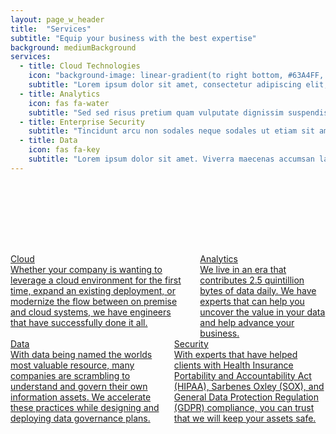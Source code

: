 ```yaml
---
layout: page_w_header
title:  "Services"
subtitle: "Equip your business with the best expertise"
background: mediumBackground
services: 
  - title: Cloud Technologies
    icon: "background-image: linear-gradient(to right bottom, #63A4FF, transparent), url(/assets/images/cloud-technologies.jpg"
    subtitle: "Lorem ipsum dolor sit amet, consectetur adipiscing elit, sed do eiusmod tempor incididunt ut labore et dolore magna aliqua. Lectus proin nibh nisl condimentum id venenatis a. Orci ac auctor augue mauris augue neque gravida."
  - title: Analytics
    icon: fas fa-water
    subtitle: "Sed sed risus pretium quam vulputate dignissim suspendisse. Enim praesent elementum facilisis leo vel fringilla est ullamcorper.  Eget velit aliquet sagittis id consectetur purus ut."
  - title: Enterprise Security
    subtitle: "Tincidunt arcu non sodales neque sodales ut etiam sit amet. Quisque sagittis purus sit amet volutpat consequat mauris nunc congue. Et tortor consequat id porta."
  - title: Data
    icon: fas fa-key
    subtitle: "Lorem ipsum dolor sit amet. Viverra maecenas accumsan lacus vel facilisis volutpat est. Pellentesque nec nam aliquam sem et. Turpis egestas integer eget aliquet nibh praesent tristique magna."
---
```

<div class="columns is-centered" style="margin-top:8rem">
	<div class="column is-half">
		<a href="/services/cloud-technologies">
			<div class="info-card">
				<div class="info-card__image" style="background-image: linear-gradient(to right bottom, #63A4FF, transparent), url(/assets/images/cloud-technologies.jpg"></div>
				<div class="info-card__title">
					<div class="info-card__text">
						Cloud
					</div>
				</div>
				<div class="info-card__subtitle">
					<div class="info-card__sub-text">
						Whether your company is wanting to leverage a cloud environment for the first time, expand an existing deployment, or modernize the flow between on premise and cloud systems, we have engineers that have successfully done it all. 
					</div>
				</div>
			</div>
		</a>
	</div>
	<div class="column is-half">
		<a href="/services/analytics">
			<div class="info-card">
				<div class="info-card__image" style="background-image: linear-gradient(to right bottom, #77b582, transparent), url(/assets/images/magnifying-glass.jpg"></div>
				<div class="info-card__title">
					<div class="info-card__text">
						Analytics
					</div>
				</div>
				<div class="info-card__subtitle">
					<div class="info-card__sub-text">
						We live in an era that contributes 2.5 quintillion bytes of data daily. We have experts that can help you uncover the value in your data and help advance your business.
					</div>
				</div>
			</div>
		</a>
	</div>
</div>

<div class="columns is-centered">
	<div class="column is-half">
		<a href="/services/data">
			<div class="info-card">
				<div class="info-card__image" style="background-image: linear-gradient(to right bottom, #404040, transparent), url(/assets/images/data.jpg"></div>
				<div class="info-card__title">
					<div class="info-card__text">
						Data
					</div>
				</div>
				<div class="info-card__subtitle">
					<div class="info-card__sub-text">
						With data being named the worlds most valuable resource, many companies are scrambling to understand and govern their own information assets. We accelerate these practices while designing and deploying data governance plans.
					</div>
				</div>
			</div>
		</a>
	</div>
	<div class="column is-half">
		<a href="/services/enterprise-security">
			<div class="info-card">
				<div class="info-card__image" style="background-image: linear-gradient(to right bottom, #966b4e, transparent), url(/assets/images/security.jpg"></div>
				<div class="info-card__title">
					<div class="info-card__text">
						Security
					</div>
				</div>
				<div class="info-card__subtitle">
					<div class="info-card__sub-text">
						With experts that have helped clients with Health Insurance Portability and Accountability Act (HIPAA), Sarbenes Oxley (SOX), and General Data Protection Regulation (GDPR) compliance, you can trust that we will keep your assets safe.
					</div>
				</div>
			</div>
		</a>
	</div>
</div>